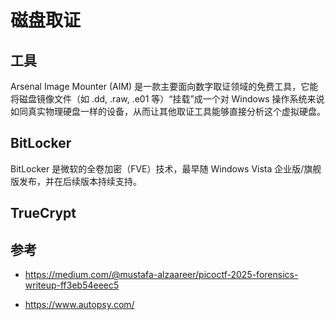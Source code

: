 # 磁盘取证

## 工具

Arsenal Image Mounter (AIM) 是一款主要面向数字取证领域的免费工具，它能将磁盘镜像文件（如 .dd, .raw, .e01 等）“挂载”成一个对 Windows 操作系统来说如同真实物理硬盘一样的设备，从而让其他取证工具能够直接分析这个虚拟硬盘。

## BitLocker

BitLocker 是微软的全卷加密（FVE）技术，最早随 Windows Vista 企业版/旗舰版发布，并在后续版本持续支持。

## TrueCrypt

## 参考

- <https://medium.com/@mustafa-alzaareer/picoctf-2025-forensics-writeup-ff3eb54eeec5>

- <https://www.autopsy.com/>
